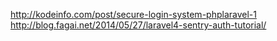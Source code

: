 http://kodeinfo.com/post/secure-login-system-phplaravel-1
http://blog.fagai.net/2014/05/27/laravel4-sentry-auth-tutorial/